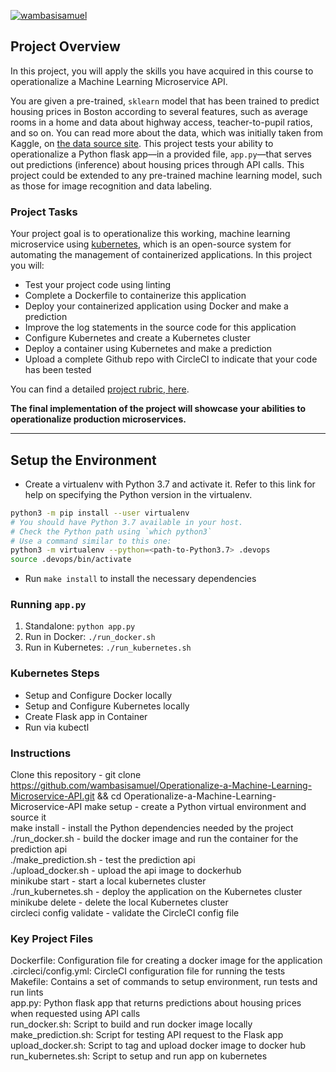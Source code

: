 [![wambasisamuel](https://circleci.com/gh/wambasisamuel/Operationalize-a-Machine-Learning-Microservice-API.svg?style=svg)](https://app.circleci.com/pipelines/github/wambasisamuel/Operationalize-a-Machine-Learning-Microservice-API)

## Project Overview

In this project, you will apply the skills you have acquired in this course to operationalize a Machine Learning Microservice API. 

You are given a pre-trained, `sklearn` model that has been trained to predict housing prices in Boston according to several features, such as average rooms in a home and data about highway access, teacher-to-pupil ratios, and so on. You can read more about the data, which was initially taken from Kaggle, on [the data source site](https://www.kaggle.com/c/boston-housing). This project tests your ability to operationalize a Python flask app—in a provided file, `app.py`—that serves out predictions (inference) about housing prices through API calls. This project could be extended to any pre-trained machine learning model, such as those for image recognition and data labeling.

### Project Tasks

Your project goal is to operationalize this working, machine learning microservice using [kubernetes](https://kubernetes.io/), which is an open-source system for automating the management of containerized applications. In this project you will:
* Test your project code using linting
* Complete a Dockerfile to containerize this application
* Deploy your containerized application using Docker and make a prediction
* Improve the log statements in the source code for this application
* Configure Kubernetes and create a Kubernetes cluster
* Deploy a container using Kubernetes and make a prediction
* Upload a complete Github repo with CircleCI to indicate that your code has been tested

You can find a detailed [project rubric, here](https://review.udacity.com/#!/rubrics/2576/view).

**The final implementation of the project will showcase your abilities to operationalize production microservices.**

---

## Setup the Environment

* Create a virtualenv with Python 3.7 and activate it. Refer to this link for help on specifying the Python version in the virtualenv. 
```bash
python3 -m pip install --user virtualenv
# You should have Python 3.7 available in your host. 
# Check the Python path using `which python3`
# Use a command similar to this one:
python3 -m virtualenv --python=<path-to-Python3.7> .devops
source .devops/bin/activate
```
* Run `make install` to install the necessary dependencies

### Running `app.py`

1. Standalone:  `python app.py`
2. Run in Docker:  `./run_docker.sh`
3. Run in Kubernetes:  `./run_kubernetes.sh`

### Kubernetes Steps

* Setup and Configure Docker locally
* Setup and Configure Kubernetes locally
* Create Flask app in Container
* Run via kubectl

### Instructions

Clone this repository - git clone https://github.com/wambasisamuel/Operationalize-a-Machine-Learning-Microservice-API.git && cd Operationalize-a-Machine-Learning-Microservice-API
make setup - create a Python virtual environment and source it  
make install - install the Python dependencies needed by the project  
./run_docker.sh - build the docker image and run the container for the prediction api  
./make_prediction.sh - test the prediction api  
./upload_docker.sh - upload the api image to dockerhub  
minikube start - start a local kubernetes cluster  
./run_kubernetes.sh - deploy the application on the Kubernetes cluster  
minikube delete - delete the local Kubernetes cluster  
circleci config validate - validate the CircleCI config file  

### Key Project Files

Dockerfile: Configuration file for creating a docker image for the application  
.circleci/config.yml: CircleCI configuration file for running the tests  
Makefile: Contains a set of commands to setup environment, run tests and run lints  
app.py: Python flask app that returns predictions about housing prices when requested using API calls  
run_docker.sh: Script to build and run docker image locally  
make_prediction.sh: Script for testing API request to the Flask app  
upload_docker.sh: Script to tag and upload docker image to docker hub  
run_kubernetes.sh: Script to setup and run app on kubernetes  